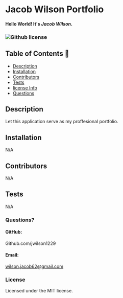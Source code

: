 # Jacob Wilson Portfolio
  #### Hello World! It's *Jacob Wilson*.
  ### ![Github license](https://img.shields.io/badge/license-MIT-yellowgreen.svg)
 
  ## Table of Contents 📝
  * [Description](#description)
  * [Installation](#installation)
  * [Contributors](#contributors)
  * [Tests](#tests)
  * [license Info](#license)
  * [Questions](#Questions)
  
  ## Description 
  Let this application serve as my proffesional portfolio. 

  ## Installation 
  N/A

  ## Contributors 
  N/A

  ## Tests 
  N/A
 
### Questions? 
#### GitHub:
  Github.com/jwilson1229
 #### Email:
   wilson.jacob62@gmail.com
  
  ### License 
  Licensed under the MIT license.
   
